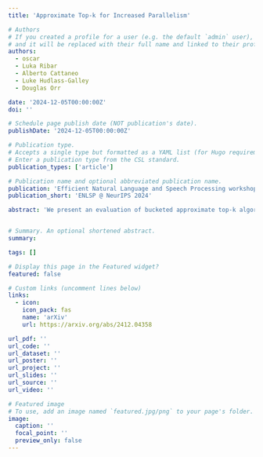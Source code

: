 ```yaml
---
title: 'Approximate Top-k for Increased Parallelism'

# Authors
# If you created a profile for a user (e.g. the default `admin` user), write the username (folder name) here
# and it will be replaced with their full name and linked to their profile.
authors:
  - oscar
  - Luka Ribar
  - Alberto Cattaneo
  - Luke Hudlass-Galley
  - Douglas Orr

date: '2024-12-05T00:00:00Z'
doi: ''

# Schedule page publish date (NOT publication's date).
publishDate: '2024-12-05T00:00:00Z'

# Publication type.
# Accepts a single type but formatted as a YAML list (for Hugo requirements).
# Enter a publication type from the CSL standard.
publication_types: ['article']

# Publication name and optional abbreviated publication name.
publication: 'Efficient Natural Language and Speech Processing workshop (ENLSP) at NeurIPS 2024'
publication_short: 'ENLSP @ NeurIPS 2024'

abstract: 'We present an evaluation of bucketed approximate top-k algorithms. Computing top-k exactly suffers from limited parallelism, because the k largest values must be aggregated along the vector, thus is not well suited to computation on highly-parallel machine learning accelerators. By relaxing the requirement that the top-k is exact, bucketed algorithms can dramatically increase the parallelism available by independently computing many smaller top-k operations. We explore the design choices of this class of algorithms using both theoretical analysis and empirical evaluation on downstream tasks. Our motivating examples are sparsity algorithms for language models, which often use top-k to select the most important parameters or activations. We also release a fast bucketed top-k implementation for PyTorch.'


# Summary. An optional shortened abstract.
summary:

tags: []

# Display this page in the Featured widget?
featured: false

# Custom links (uncomment lines below)
links:
  - icon:
    icon_pack: fas
    name: 'arXiv'
    url: https://arxiv.org/abs/2412.04358

url_pdf: ''
url_code: ''
url_dataset: ''
url_poster: ''
url_project: ''
url_slides: ''
url_source: ''
url_video: ''

# Featured image
# To use, add an image named `featured.jpg/png` to your page's folder.
image:
  caption: ''
  focal_point: ''
  preview_only: false
---
```

